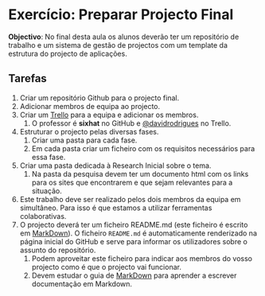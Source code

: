 # Exercício: Preparar Projecto Final

**Objectivo**: No final desta aula os alunos deverão ter um repositório de trabalho e um sistema de gestão de projectos com um template da estrutura do projecto de aplicações.

## Tarefas

1. Criar um repositório Github para o projecto final.
2. Adicionar membros de equipa ao projecto.
3. Criar um [Trello](https://trello.com/) para a equipa e adicionar os membros.
   1. O professor é **sixhat** no GitHub e [@davidrodrigues](https://trello.com/davidrodrigues) no Trello.
4. Estruturar o projecto pelas diversas fases.
   1. Criar uma pasta para cada fase.
   2. Em cada pasta criar um ficheiro com os requisitos necessários para essa fase.
5. Criar uma pasta dedicada à Research Inicial sobre o tema.
   1. Na pasta da pesquisa devem ter um documento html com os links para os sites que encontrarem e que sejam relevantes para a situação.
6. Este trabalho deve ser realizado pelos dois membros da equipa em simultâneo. Para isso é que estamos a utilizar ferramentas colaborativas.
7. O projecto deverá ter um ficheiro README.md (este ficheiro é escrito em [MarkDown](https://guides.github.com/features/mastering-markdown/)). O ficheiro `README.md` é automaticamente renderizado na página inicial do GitHub e serve para informar os utilizadores sobre o assunto do repositório.
   1. Podem aproveitar este ficheiro para indicar aos membros do vosso projecto como é que o projecto vai funcionar.
   2. Devem estudar o guia de [MarkDown](https://guides.github.com/features/mastering-markdown/) para aprender a escrever documentação em Markdown.